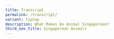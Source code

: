 ```yaml
---
title: Transcript
permalink: /transcript/
variant: tiptap
description: What Makes An Animal Singaporean?
third_nav_title: Singaporean Animals
---
```

